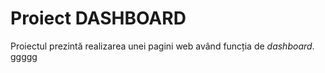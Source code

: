 # Proiect DASHBOARD

Proiectul prezintă realizarea unei pagini web având funcția de _dashboard_.
ggggg

